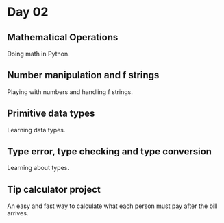 # Day 02

## Mathematical Operations

Doing math in Python.

## Number manipulation and f strings

Playing with numbers and handling f strings.

## Primitive data types

Learning data types.

## Type error, type checking and type conversion

Learning about types.

## Tip calculator project

An easy and fast way to calculate what each person must pay after the bill arrives.
